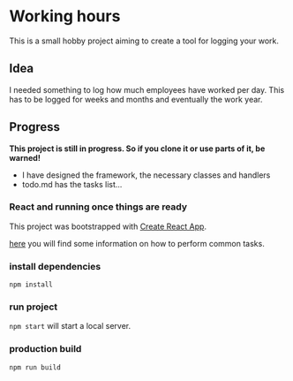 # Working hours
This is a small hobby project aiming to create a tool for logging your work.

## Idea
I needed something to log how much employees have worked per day. This has to be logged for weeks and months and eventually the work year.

## Progress
**This project is still in progress. So if you clone it or use parts of it, be warned!**

- I have designed the framework, the necessary classes and handlers
- todo.md has the tasks list...

### React and running once things are ready


This project was bootstrapped with [Create React App](https://github.com/facebookincubator/create-react-app).

[here](https://github.com/facebookincubator/create-react-app/blob/master/packages/react-scripts/template/README.md) you will find some information on how to perform common tasks.

### install dependencies
`npm install`

### run project
`npm start` will start a local server.


### production build
`npm run build`
